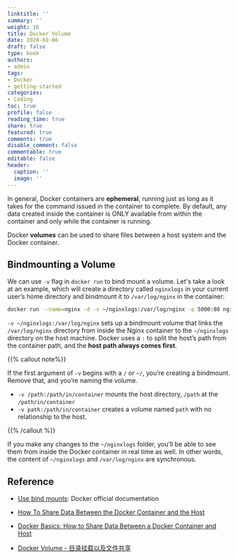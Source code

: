 ```yaml
---
linktitle: ''
summary: ''
weight: 16
title: Docker Volume
date: 2020-02-06
draft: false
type: book
authors:
- admin
tags:
- Docker
- getting-started
categories:
- Coding
toc: true
profile: false
reading_time: true
share: true
featured: true
comments: true
disable_comment: false
commentable: true
editable: false
header:
  caption: ''
  image: ''
---
```


In general, Docker containers are **ephemeral**, running just as long as it takes for the command issued in the container to complete. By default, any data created inside the container is ONLY available from within the container and only while the container is running.

Docker **volumes** can be used to share files between a host system and the Docker container. 

## Bindmounting a Volume

We can use `-v` flag in `docker run` to bind mount a volume. Let's take a look at an example, which will create a directory called `nginxlogs` in your current user’s home directory and bindmount it to `/var/log/nginx` in the container:

```bash
docker run --name=nginx -d -v ~/nginxlogs:/var/log/nginx -p 5000:80 nginx
```

`-v ~/nginxlogs:/var/log/nginx` sets up a bindmount volume that links the `/var/log/nginx` directory from inside the Nginx container to the `~/nginxlogs` directory on the host machine. Docker uses a `:` to split the host’s path from the container path, and the **host path always comes first**.

{{% callout note%}} 

If the first argument of `-v` begins with a `/` or `~/`, you’re creating a bindmount. Remove that, and you’re naming the volume.

- `-v /path:/path/in/container` mounts the host directory, `/path` at the `/path/in/container`
- `-v path:/path/in/container` creates a volume named `path` with no relationship to the host.

{{% /callout %}}

If you make any changes to the `~/nginxlogs` folder, you’ll be able to see them from inside the Docker container in real time as well. In other words, the content of `~/nginxlogs` and `/var/log/nginx` are synchronous.

## Reference

- [Use bind mounts](https://docs.docker.com/storage/bind-mounts/): Docker official documentation

- [How To Share Data Between the Docker Container and the Host](https://www.digitalocean.com/community/tutorials/how-to-share-data-between-the-docker-container-and-the-host)
- [Docker Basics: How to Share Data Between a Docker Container and Host](https://thenewstack.io/docker-basics-how-to-share-data-between-a-docker-container-and-host/)
- [Docker Volume - 目录挂载以及文件共享](https://kebingzao.com/2019/02/25/docker-volume/)